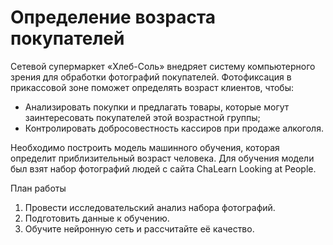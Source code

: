 # Определение возраста покупателей

Сетевой супермаркет «Хлеб-Соль» внедряет систему компьютерного зрения для обработки фотографий покупателей. Фотофиксация в прикассовой зоне поможет определять возраст клиентов, чтобы:
- Анализировать покупки и предлагать товары, которые могут заинтересовать покупателей этой возрастной группы;
- Контролировать добросовестность кассиров при продаже алкоголя.

Необходимо построить модель машинного обучения, которая определит приблизительный возраст человека. Для обучения модели был взят набор фотографий людей с сайта ChaLearn Looking at People.

План работы
1. Провести исследовательский анализ набора фотографий.
2. Подготовить данные к обучению.
3. Обучите нейронную сеть и рассчитайте её качество.